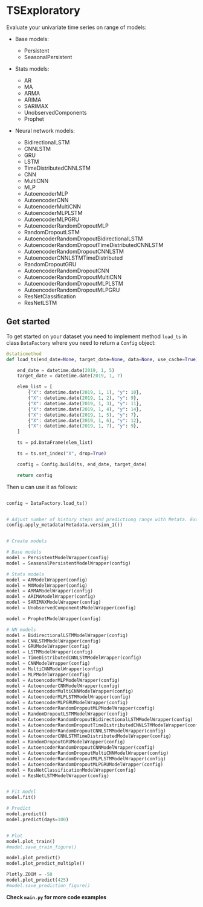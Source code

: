 # TSExploratory

Evaluate your univariate time series on range of models:
- Base models:
    - Persistent 
    - SeasonalPersistent 

- Stats models:
    - AR
    - MA
    - ARMA
    - ARIMA
    - SARIMAX
    - UnobservedComponents
    - Prophet

- Neural network models:
    - BidirectionalLSTM
    - CNNLSTM
    - GRU
    - LSTM
    - TimeDistributedCNNLSTM
    - CNN
    - MultiCNN
    - MLP
    - AutoencoderMLP
    - AutoencoderCNN
    - AutoencoderMultiCNN
    - AutoencoderMLPLSTM
    - AutoencoderMLPGRU
    - AutoencoderRandomDropoutMLP
    - RandomDropoutLSTM
    - AutoencoderRandomDropoutBidirectionalLSTM
    - AutoencoderRandomDropoutTimeDistributedCNNLSTM
    - AutoencoderRandomDropoutCNNLSTM
    - AutoencoderCNNLSTMTimeDistributed
    - RandomDropoutGRU
    - AutoencoderRandomDropoutCNN
    - AutoencoderRandomDropoutMultiCNN
    - AutoencoderRandomDropoutMLPLSTM
    - AutoencoderRandomDropoutMLPGRU
    - ResNetClassification
    - ResNetLSTM


## Get started


To get started on your dataset you need to implement method `load_ts` in class `DataFactory` where you need to return a `Config` object:

```python
@staticmethod
def load_ts(end_date=None, target_date=None, data=None, use_cache=True):

    end_date = datetime.date(2019, 1, 5)
    target_date = datetime.date(2019, 1, 7)

    elem_list = [
        {"X": datetime.date(2019, 1, 1), "y": 10},
        {"X": datetime.date(2019, 1, 2), "y": 9},
        {"X": datetime.date(2019, 1, 3), "y": 11},
        {"X": datetime.date(2019, 1, 4), "y": 14},
        {"X": datetime.date(2019, 1, 5), "y": 7},
        {"X": datetime.date(2019, 1, 6), "y": 12},
        {"X": datetime.date(2019, 1, 7), "y": 9},
    ]

    ts = pd.DataFrame(elem_list)

    ts = ts.set_index("X", drop=True)

    config = Config.build(ts, end_date, target_date)

    return config
```


Then u can use it as follows:

```python

config = DataFactory.load_ts()


# Adjust number of history steps and predictiong range with Metata. Example:
config.apply_metadata(Metadata.version_1())


# Create models

# Base models
model = PersistentModelWrapper(config)
model = SeasonalPersistentModelWrapper(config)

# Stats models
model = ARModelWrapper(config)
model = MAModelWrapper(config)
model = ARMAModelWrapper(config)
model = ARIMAModelWrapper(config)
model = SARIMAXModelWrapper(config)
model = UnobservedComponentsModelWrapper(config)

model = ProphetModelWrapper(config)

# NN models
model = BidirectionalLSTMModelWrapper(config)
model = CNNLSTMModelWrapper(config)
model = GRUModelWrapper(config)
model = LSTMModelWrapper(config)
model = TimeDistributedCNNLSTMModelWrapper(config)
model = CNNModelWrapper(config)
model = MultiCNNModelWrapper(config)
model = MLPModelWrapper(config)
model = AutoencoderMLPModelWrapper(config)
model = AutoencoderCNNModelWrapper(config)
model = AutoencoderMultiCNNModelWrapper(config)
model = AutoencoderMLPLSTMModelWrapper(config)
model = AutoencoderMLPGRUModelWrapper(config)
model = AutoencoderRandomDropoutMLPModelWrapper(config)
model = RandomDropoutLSTMModelWrapper(config)
model = AutoencoderRandomDropoutBidirectionalLSTMModelWrapper(config)
model = AutoencoderRandomDropoutTimeDistributedCNNLSTMModelWrapper(config)
model = AutoencoderRandomDropoutCNNLSTMModelWrapper(config)
model = AutoencoderCNNLSTMTimeDistributedModelWrapper(config)
model = RandomDropoutGRUModelWrapper(config)
model = AutoencoderRandomDropoutCNNModelWrapper(config)
model = AutoencoderRandomDropoutMultiCNNModelWrapper(config)
model = AutoencoderRandomDropoutMLPLSTMModelWrapper(config)
model = AutoencoderRandomDropoutMLPGRUModelWrapper(config)
model = ResNetClassificationModelWrapper(config)
model = ResNetLSTMModelWrapper(config)


# Fit model
model.fit()

# Predict
model.predict()
model.predict(days=100)


# Plot
model.plot_train()
#model.save_train_figure()

model.plot_predict()
model.plot_predict_multiple()

Plotly.ZOOM = -50
model.plot_predict(425)
#model.save_prediction_figure()

```


**Check `main.py` for more code examples**